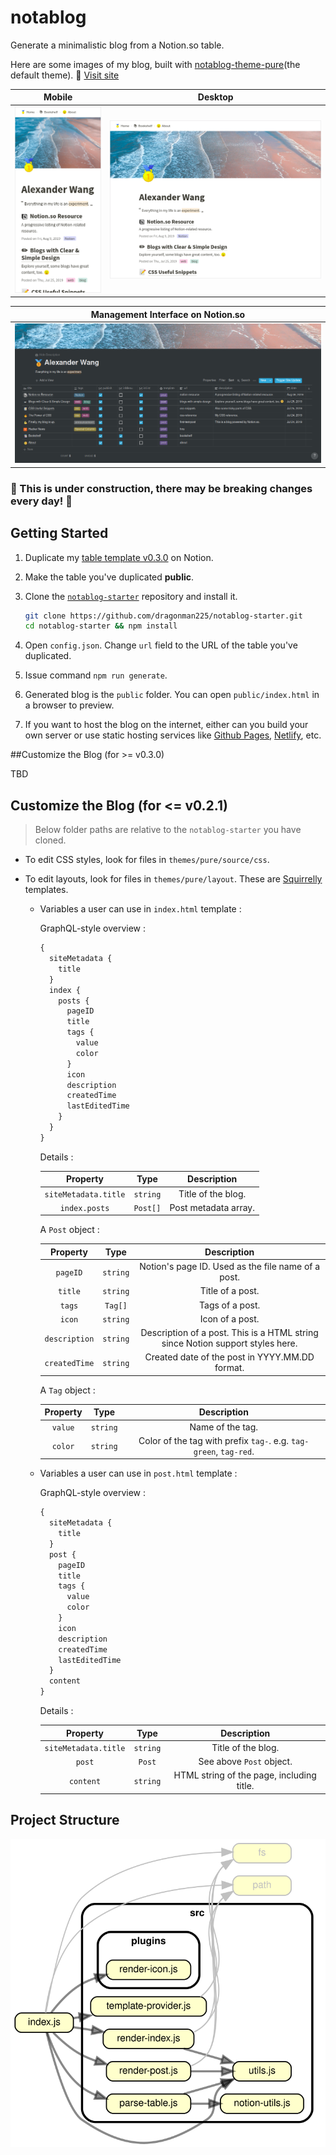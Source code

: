 # notablog

Generate a minimalistic blog from a Notion.so table.

Here are some images of my blog, built with [notablog-theme-pure](https://github.com/dragonman225/notablog-theme-pure)(the default theme). 🙂 [Visit site](https://dragonman225.github.io/)

| Mobile | Desktop |
| :--: | :--: |
|   ![](assets/v0.3.0_mobile.png)   |   ![](assets/v0.3.0_desktop.png)   |

| Management Interface on Notion.so |
| :----------------------------: |
| ![](assets/v0.3.0_manage.png) |

### :construction: This is under construction, there may be breaking changes every day! :construction:

## Getting Started

1. Duplicate my [table template v0.3.0](https://www.notion.so/b6fcf809ca5047b89f423948dce013a0?v=03ddc4d6130a47f8b68e74c9d0061de2) on Notion.

2. Make the table you've duplicated **public**.

3. Clone the [`notablog-starter`](https://github.com/dragonman225/notablog-starter) repository and install it.
   ```bash
   git clone https://github.com/dragonman225/notablog-starter.git
   cd notablog-starter && npm install
   ```
   
4. Open `config.json`. Change `url` field to the URL of the table you've duplicated.

5. Issue command `npm run generate`.

6. Generated blog is the `public` folder. You can open `public/index.html` in a browser to preview.  

7. If you want to host the blog on the internet, either can you build your own server or use static hosting services like [Github Pages](https://pages.github.com/), [Netlify](https://www.netlify.com/), etc.

##Customize the Blog (for >= v0.3.0)

TBD

## Customize the Blog (for <= v0.2.1)

> Below folder paths are relative to the `notablog-starter` you have cloned.

* To edit CSS styles, look for files in `themes/pure/source/css`.
* To edit layouts, look for files in `themes/pure/layout`. These are [Squirrelly](https://squirrelly.js.org/) templates.
  
  * Variables a user can use in `index.html` template :
  
    GraphQL-style overview :
  
    ```javascript
    {
      siteMetadata {
        title
      }
      index {
        posts {
          pageID
          title
          tags {
            value
            color
          }
          icon
          description
          createdTime
          lastEditedTime
        }
      }
    }
    ```
  
    Details :
  
    |       Property       |   Type   |     Description      |
    | :------------------: | :------: | :------------------: |
    | `siteMetadata.title` | `string` |  Title of the blog.  |
    |    `index.posts`     | `Post[]` | Post metadata array. |
  
    A `Post` object :
  
    |   Property    |   Type   |                         Description                          |
    | :-----------: | :------: | :----------------------------------------------------------: |
    |   `pageID`    | `string` |      Notion's page ID. Used as the file name of a post.      |
    |    `title`    | `string` |                       Title of a post.                       |
    |    `tags`     | `Tag[]`  |                       Tags of a post.                        |
    |    `icon`     | `string` |                       Icon of a post.                        |
    | `description` | `string` | Description of a post. This is a HTML string since Notion support styles here. |
    | `createdTime` | `string` |        Created date of the post in YYYY.MM.DD format.        |
  
    A `Tag` object :
  
    | Property |   Type   |                         Description                          |
    | :------: | :------: | :----------------------------------------------------------: |
    | `value`  | `string` |                       Name of the tag.                       |
    | `color`  | `string` | Color of the tag with prefix `tag-`. e.g. `tag-green`, `tag-red`. |
  
  * Variables a user can use in `post.html` template : 
  
    GraphQL-style overview :
    
    ```javascript
    {
      siteMetadata {
        title
      }
      post {
        pageID
        title
        tags {
          value
          color
        }
        icon
        description
        createdTime
        lastEditedTime
      }
      content
    }
    ```
    
    Details :
    
    |       Property       |   Type   |                Description                |
    | :------------------: | :------: | :---------------------------------------: |
    | `siteMetadata.title` | `string` |            Title of the blog.             |
    |        `post`        |  `Post`  |         See above `Post` object.          |
    |      `content`       | `string` | HTML string of the page, including title. |

## Project Structure

![](assets/deps_graph.svg)